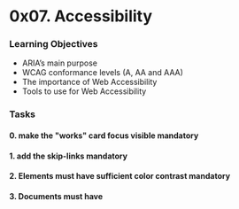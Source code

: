 # 0x07. Accessibility

### Learning Objectives

* ARIA’s main purpose
* WCAG conformance levels (A, AA and AAA)
* The importance of Web Accessibility
* Tools to use for Web Accessibility

### Tasks

#### 0. make the "works" card focus visible mandatory

#### 1. add the skip-links mandatory

#### 2. Elements must have sufficient color contrast mandatory

#### 3. Documents must have <title> element to aid in navigation mandatory

#### 4. <html> element must have a lang attribute mandatory

#### 5. Images must have alternate text mandatory

#### 6. Form elements must have labels mandatory

#### 7. Links must have discernible text mandatory

#### 8. Zooming and scaling must not be disabled mandatory

#### 9. Heading levels should only increase by one and all page content must be contained by landmarks mandatory

#### 10. Document must have one main landmark mandatory

#### 11. More than 2 elements become list mandatory

